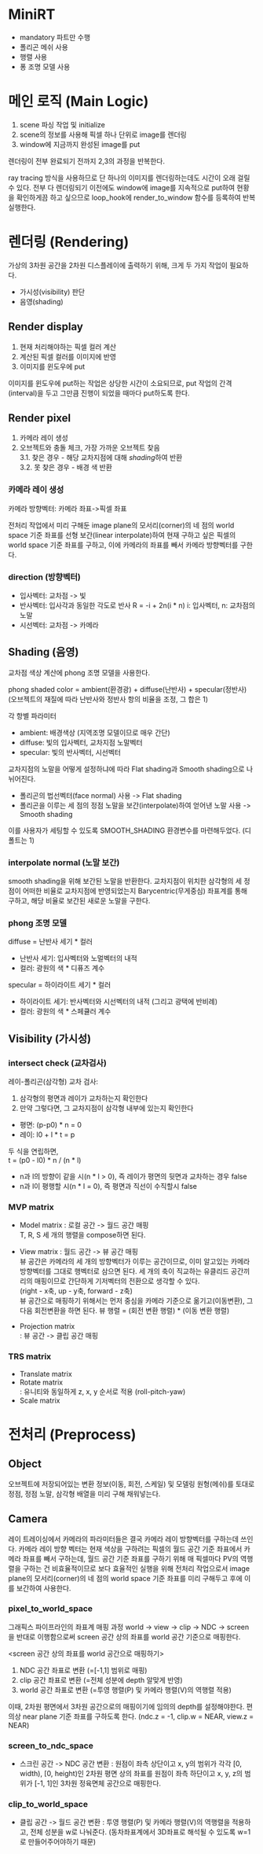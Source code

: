 # MiniRT
- mandatory 파트만 수행
- 폴리곤 메쉬 사용
- 행렬 사용
- 퐁 조명 모델 사용

# 메인 로직 (Main Logic)
1. scene 파싱 작업 및 initialize
2. scene의 정보를 사용해 픽셀 하나 단위로 image를 렌더링
3. window에 지금까지 완성된 image를 put

렌더링이 전부 완료되기 전까지 2,3의 과정을 반복한다.

ray tracing 방식을 사용하므로 단 하나의 이미지를 렌더링하는데도 시간이 오래 걸릴 수 있다.
전부 다 렌더링되기 이전에도 window에 image를 지속적으로 put하여 현황을 확인하게끔 하고 싶으므로 loop_hook에 render_to_window 함수를 등록하여 반복 실행한다.

# 렌더링 (Rendering)
가상의 3차원 공간을 2차원 디스플레이에 출력하기 위해, 크게 두 가지 작업이 필요하다.
- 가시성(visibility) 판단
- 음영(shading)

## Render display
1. 현재 처리해야하는 픽셀 컬러 계산
2. 계산된 픽셀 컬러를 이미지에 반영
3. 이미지를 윈도우에 put

이미지를 윈도우에 put하는 작업은 상당한 시간이 소요되므로,
put 작업의 간격(interval)을 두고 그만큼 진행이 되었을 때마다 put하도록 한다.

## Render pixel
1. 카메라 레이 생성
2. 오브젝트와 충돌 체크, 가장 가까운 오브젝트 찾음  
3.1. 찾은 경우 - 해당 교차지점에 대해 *shading*하여 반환  
3.2. 못 찾은 경우 - 배경 색 반환

### 카메라 레이 생성
카메라 방향벡터: 카메라 좌표->픽셀 좌표

전처리 작업에서 미리 구해둔 image plane의 모서리(corner)의 네 점의 world space 기준 좌표를 선형 보간(linear interpolate)하여 현재 구하고 싶은 픽셀의 world space 기준 좌표를 구하고, 이에 카메라의 좌표를 빼서 카메라 방향벡터를 구한다.

### direction (방향벡터)
- 입사벡터: 교차점 -> 빛  
- 반사벡터: 입사각과 동일한 각도로 반사
	R = -i + 2n(i * n)
	i: 입사벡터, n: 교차점의 노말  
- 시선벡터: 교차점 -> 카메라

## Shading (음영)
교차점 색상 계산에 phong 조명 모델을 사용한다. 

phong shaded color = ambient(환경광) + diffuse(난반사) + specular(정반사)  
(오브젝트의 재질에 따라 난반사와 정반사 항의 비율을 조정, 그 합은 1)

각 항별 파라미터
- ambient: 배경색상 (지역조명 모델이므로 매우 간단)
- diffuse: 빛의 입사벡터, 교차지점 노말벡터
- specular: 빛의 반사벡터, 시선벡터

교차지점의 노말을 어떻게 설정하냐에 따라 Flat shading과 Smooth shading으로 나뉘어진다.
- 폴리곤의 법선벡터(face normal) 사용 -> Flat shading
- 폴리곤을 이루는 세 점의 정점 노말을 보간(interpolate)하여 얻어낸 노말 사용 -> Smooth shading

이를 사용자가 세팅할 수 있도록 SMOOTH_SHADING 환경변수를 마련해두었다. (디폴트는 1)

### interpolate normal (노말 보간)
smooth shading을 위해 보간된 노말을 반환한다.
교차지점이 위치한 삼각형의 세 정점이 어떠한 비율로 교차지점에 반영되었는지 Barycentric(무게중심) 좌표계를 통해 구하고, 해당 비율로 보간된 새로운 노말을 구한다.

### phong 조명 모델
diffuse = 난반사 세기 * 컬러  
- 난반사 세기: 입사벡터와 노멀벡터의 내적
- 컬러: 광원의 색 * 디퓨즈 계수

specular = 하이라이트 세기 * 컬러
- 하이라이트 세기: 반사벡터와 시선벡터의 내적 (그리고 광택에 반비례)
- 컬러: 광원의 색 * 스페큘러 계수

## Visibility (가시성)

### intersect check (교차검사)
레이-폴리곤(삼각형) 교차 검사:
1. 삼각형의 평면과 레이가 교차하는지 확인한다
2. 만약 그렇다면, 그 교차지점이 삼각형 내부에 있는지 확인한다

- 평면: (p-p0) * n = 0  
- 레이: l0 + l * t = p  

두 식을 연립하면,  
t = (p0 - l0) * n / (n * l)

- n과 l의 방향이 같을 시(n * l > 0), 즉 레이가 평면의 뒷면과 교차하는 경우 false
- n과 l이 평행할 시(n * l = 0), 즉 평면과 직선이 수직할시 false

### MVP matrix
- Model matrix
: 로컬 공간 -> 월드 공간 매핑  
T, R, S 세 개의 행렬을 compose하면 된다.

- View matrix
: 월드 공간 -> 뷰 공간 매핑  
뷰 공간은 카메라의 세 개의 방향벡터가 이루는 공간이므로,
이미 알고있는 카메라 방향벡터를 그대로 행벡터로 삼으면 된다.
세 개의 축이 직교하는 유클리드 공간끼리의 매핑이므로 간단하게 기저벡터의 전환으로 생각할 수 있다.  
(right - x축, up - y축, forward - z축)  
뷰 공간으로 매핑하기 위해서는 먼저 중심을 카메라 기준으로 옮기고(이동변환), 그 다음 회전변환을 하면 된다.
뷰 행렬 = (회전 변환 행렬) * (이동 변환 행렬)

- Projection matrix  
: 뷰 공간 -> 클립 공간 매핑


### TRS matrix
- Translate matrix
- Rotate matrix  
: 유니티와 동일하게 z, x, y 순서로 적용 (roll-pitch-yaw)
- Scale matrix

# 전처리 (Preprocess)

## Object 
오브젝트에 저장되어있는 변환 정보(이동, 회전, 스케일) 및 모델링 원형(메쉬)를 토대로
정점, 정점 노말, 삼각형 배열을 미리 구해 채워넣는다.

## Camera
레이 트레이싱에서 카메라의 파라미터들은 결국 카메라 레이 방향벡터를 구하는데 쓰인다.
카메라 레이 방향 벡터는 현재 색상을 구하려는 픽셀의 월드 공간 기준 좌표에서 카메라 좌표를 빼서 구하는데, 월드 공간 기준 좌표를 구하기 위해 매 픽셀마다 PV의 역행렬을 구하는 건 비효율적이므로 보다 효율적인 실행을 위해 전처리 작업으로서 image plane의 모서리(corner)의 네 점의 world space 기준 좌표를 미리 구해두고 후에 이를 보간하여 사용한다.

### pixel_to_world_space
그래픽스 파이프라인의 좌표계 매핑 과정
world -> view -> clip -> NDC -> screen
을 반대로 이행함으로써 screen 공간 상의 좌표를 world 공간 기준으로 매핑한다.

<screen 공간 상의 좌표를 world 공간으로 매핑하기>
1. NDC 공간 좌표로 변환 (=[-1,1] 범위로 매핑)
2. clip 공간 좌표로 변환 (=전체 성분에 depth 알맞게 반영)
3. world 공간 좌표로 변환 (=투영 행렬(P) 및 카메라 행렬(V)의 역행렬 적용)

이때, 2차원 평면에서 3차원 공간으로의 매핑이기에 임의의 depth를 설정해야한다.
편의상 near plane 기준 좌표를 구하도록 한다.
(ndc.z = -1, clip.w = NEAR, view.z = NEAR)

### screen_to_ndc_space
- 스크린 공간 -> NDC 공간 변환
: 원점이 좌측 상단이고 x, y의 범위가 각각 [0, width), [0, height)인 2차원 평면 상의 좌표를
원점이 좌측 하단이고 x, y, z의 범위가 [-1, 1]인 3차원 정육면체 공간으로 매핑한다.

### clip_to_world_space
- 클립 공간 -> 월드 공간 변환
: 투영 행렬(P) 및 카메라 행렬(V)의 역행렬을 적용하고, 전체 성분을 w로 나눠준다.
(동차좌표계에서 3D좌표로 해석될 수 있도록 w=1로 만들어주어야하기 때문)